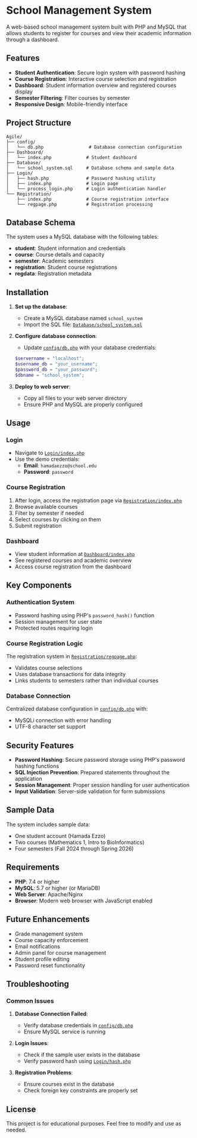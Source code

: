 # School Management System

A web-based school management system built with PHP and MySQL that allows students to register for courses and view their academic information through a dashboard.

## Features

- **Student Authentication**: Secure login system with password hashing
- **Course Registration**: Interactive course selection and registration
- **Dashboard**: Student information overview and registered courses display
- **Semester Filtering**: Filter courses by semester
- **Responsive Design**: Mobile-friendly interface

## Project Structure

```
Agile/
├── config/
│   └── db.php                 # Database connection configuration
├── Dashboard/
│   └── index.php             # Student dashboard
├── Database/
│   └── school_system.sql     # Database schema and sample data
├── Login/
│   ├── hash.php              # Password hashing utility
│   ├── index.php             # Login page
│   └── process_login.php     # Login authentication handler
└── Registration/
    ├── index.php             # Course registration interface
    └── regpage.php           # Registration processing
```

## Database Schema

The system uses a MySQL database with the following tables:

- **student**: Student information and credentials
- **course**: Course details and capacity
- **semester**: Academic semesters
- **registration**: Student course registrations
- **regdata**: Registration metadata

## Installation

1. **Set up the database**:
   - Create a MySQL database named `school_system`
   - Import the SQL file: [`Database/school_system.sql`](Database/school_system.sql)

2. **Configure database connection**:
   - Update [`config/db.php`](config/db.php) with your database credentials:
   ```php
   $servername = "localhost";
   $username_db = "your_username";
   $password_db = "your_password";
   $dbname = "school_system";
   ```

3. **Deploy to web server**:
   - Copy all files to your web server directory
   - Ensure PHP and MySQL are properly configured

## Usage

### Login
- Navigate to [`Login/index.php`](Login/index.php)
- Use the demo credentials:
  - **Email**: `hamadaezzo@school.edu`
  - **Password**: `password`

### Course Registration
1. After login, access the registration page via [`Registration/index.php`](Registration/index.php)
2. Browse available courses
3. Filter by semester if needed
4. Select courses by clicking on them
5. Submit registration

### Dashboard
- View student information at [`Dashboard/index.php`](Dashboard/index.php)
- See registered courses and academic overview
- Access course registration from the dashboard

## Key Components

### Authentication System
- Password hashing using PHP's `password_hash()` function
- Session management for user state
- Protected routes requiring login

### Course Registration Logic
The registration system in [`Registration/regpage.php`](Registration/regpage.php):
- Validates course selections
- Uses database transactions for data integrity
- Links students to semesters rather than individual courses

### Database Connection
Centralized database configuration in [`config/db.php`](config/db.php) with:
- MySQLi connection with error handling
- UTF-8 character set support

## Security Features

- **Password Hashing**: Secure password storage using PHP's password hashing functions
- **SQL Injection Prevention**: Prepared statements throughout the application
- **Session Management**: Proper session handling for user authentication
- **Input Validation**: Server-side validation for form submissions

## Sample Data

The system includes sample data:
- One student account (Hamada Ezzo)
- Two courses (Mathematics 1, Intro to BioInformatics)
- Four semesters (Fall 2024 through Spring 2026)

## Requirements

- **PHP**: 7.4 or higher
- **MySQL**: 5.7 or higher (or MariaDB)
- **Web Server**: Apache/Nginx
- **Browser**: Modern web browser with JavaScript enabled

## Future Enhancements

- Grade management system
- Course capacity enforcement
- Email notifications
- Admin panel for course management
- Student profile editing
- Password reset functionality

## Troubleshooting

### Common Issues

1. **Database Connection Failed**:
   - Verify database credentials in [`config/db.php`](config/db.php)
   - Ensure MySQL service is running

2. **Login Issues**:
   - Check if the sample user exists in the database
   - Verify password hash using [`Login/hash.php`](Login/hash.php)

3. **Registration Problems**:
   - Ensure courses exist in the database
   - Check foreign key constraints are properly set

## License

This project is for educational purposes. Feel free to modify and use as needed.